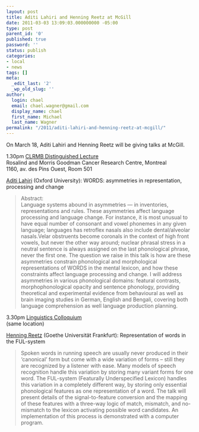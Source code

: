 ```yaml
---
layout: post
title: Aditi Lahiri and Henning Reetz at McGill
date: 2011-03-03 13:09:03.000000000 -05:00
type: post
parent_id: '0'
published: true
password: ''
status: publish
categories:
- local
- news
tags: []
meta:
  _edit_last: '2'
  _wp_old_slug: ''
author:
  login: chael
  email: chael.wagner@gmail.com
  display_name: chael
  first_name: Michael
  last_name: Wagner
permalink: "/2011/aditi-lahiri-and-henning-reetz-at-mcgill/"
---
```

On March 18, Aditi Lahiri and Henning Reetz will be giving talks at McGill.

1.30pm [CLRMB Distinguished Lecture](http://www.mcgill.ca/channels/events/item/?item_id=172083)  
Rosalind and Morris Goodman Cancer Research Centre, Montreal  
1160, av. des Pins Ouest, Room 501

[Aditi Lahiri](http://www.ling-phil.ox.ac.uk/lahiri) (Oxford University): WORDS: asymmetries in representation, processing and change

> Abstract:  
> Language systems abound in asymmetries — in inventories, representations and rules. These asymmetries affect language processing and language change. For instance, it is most unusual to have equal number of consonant and vowel phonemes in any given language; languages has retroflex nasals also include dental/alveolar nasals.Velar obstruents become coronals in the context of high front vowels, but never the other way around; nuclear phrasal stress in a neutral sentence is always assigned on the last phonological phrase, never the first one. The question we raise in this talk is how are these asymmetries constrain phonological and morphological representations of WORDS in the mental lexicon, and how these constraints affect language processing and change. I will address asymmetries in various phonological domains: featural contrasts, morphophonological opacity and sentence phonology, providing theoretical and experimental evidence from behavioural as well as brain imaging studies in German, English and Bengali, covering both language comprehension as well language production planning.

3.30pm [Linguistics Colloquium](http://www.mcgill.ca/linguistics/events/)  
(same location)

[Henning Reetz](http://menzerath.phonetik.uni-frankfurt.de/staff/reetz/reetz.html) (Goethe Universität Frankfurt): Representation of words in the FUL-system

> Spoken words in running speech are usually never produced in their ‘canonical’ form but come with a wide variation of forms – still they are recognized by a listener with ease. Many models of speech recognition handle this variation by storing many variant forms for one word. The FUL-system (Featurally Underspecified Lexicon) handles this variation in a completely different way, by storing only essential phonological features as one representation of a word. The talk will present details of the signal-to-feature conversion and the mapping of these features with a three-way logic of match, mismatch, and no-mismatch to the lexicon activating possible word candidates. An implementation of this process is demonstrated with a computer program.

